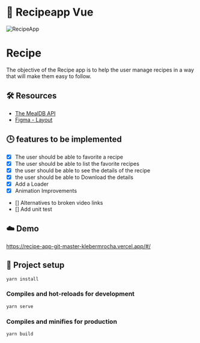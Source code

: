 # 🍔 Recipeapp Vue

<p>
  <img src="https://github.com/kleberMRocha/RecipeApp/blob/master/screenshots/Recipe%20App.gif" alt="RecipeApp" />
</p>

# Recipe

The objective of the Recipe app is to help the user manage recipes in a way
that will make them easy to follow. 

## 🛠️ Resources

- [The MealDB API](https://www.themealdb.com/api.php) 
- [Figma - Layout](https://www.figma.com/file/flKshqHmlxXvlD89gAQxro/RecipeApp?node-id=0%3A1)

## 🕒 features to be implemented

- [X] The user should be able to favorite a recipe
- [X] The user should be able to list the favorite recipes
- [X] the user should be able to see the details of the recipe
- [X] the user should be able to Download the details 
- [X] Add a Loader  
- [X] Animation Improvements
- [] Alternatives to broken video links
- [] Add unit test


## ☁️ Demo

https://recipe-app-git-master-klebermrocha.vercel.app/#/


## 🚀 Project setup
```
yarn install
```

### Compiles and hot-reloads for development
```
yarn serve
```

### Compiles and minifies for production
```
yarn build
```


